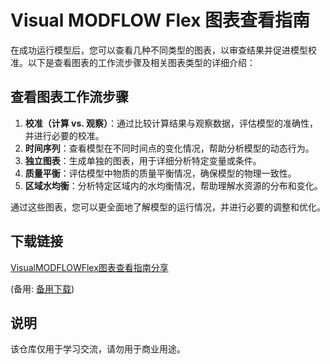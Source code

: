 # Visual MODFLOW Flex 图表查看指南

在成功运行模型后，您可以查看几种不同类型的图表，以审查结果并促进模型校准。以下是查看图表的工作流步骤及相关图表类型的详细介绍：

## 查看图表工作流步骤
1. **校准（计算 vs. 观察）**：通过比较计算结果与观察数据，评估模型的准确性，并进行必要的校准。
2. **时间序列**：查看模型在不同时间点的变化情况，帮助分析模型的动态行为。
3. **独立图表**：生成单独的图表，用于详细分析特定变量或条件。
4. **质量平衡**：评估模型中物质的质量平衡情况，确保模型的物理一致性。
5. **区域水均衡**：分析特定区域内的水均衡情况，帮助理解水资源的分布和变化。

通过这些图表，您可以更全面地了解模型的运行情况，并进行必要的调整和优化。

## 下载链接
[VisualMODFLOWFlex图表查看指南分享](https://pan.quark.cn/s/6821f2414573) 

(备用: [备用下载](https://pan.baidu.com/s/1R02uMrai1eIfgXHHEu8PXQ?pwd=1234))

## 说明

该仓库仅用于学习交流，请勿用于商业用途。
